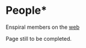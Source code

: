 # People\*

Enspiral members on the [web](https://enspiral.com/about-enspiral/people/)

Page still to be completed.
